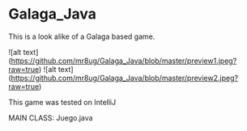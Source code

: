 # Galaga_Java
This is a look alike of a Galaga based game.

![alt text] (https://github.com/mr8ug/Galaga_Java/blob/master/preview1.jpeg?raw=true)
![alt text] (https://github.com/mr8ug/Galaga_Java/blob/master/preview2.jpeg?raw=true)

This game was tested on IntelliJ

MAIN CLASS: Juego.java
